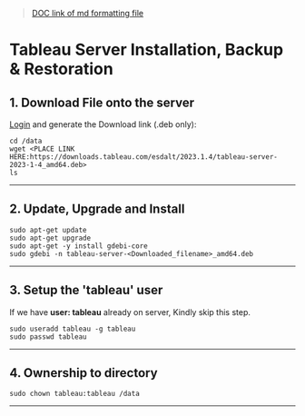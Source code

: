 >[DOC link of md formatting file](https://docs.github.com/en/get-started/writing-on-github/getting-started-with-writing-and-formatting-on-github/basic-writing-and-formatting-syntax)
# Tableau Server Installation, Backup & Restoration

## 1. Download File onto the server
[Login](https://www.tableau.com/support/releases/server) and generate the Download link (.deb only):

    cd /data
    wget <PLACE LINK HERE:https://downloads.tableau.com/esdalt/2023.1.4/tableau-server-2023-1-4_amd64.deb>
    ls
---
## 2. Update, Upgrade and Install

    sudo apt-get update
    sudo apt-get upgrade
    sudo apt-get -y install gdebi-core
    sudo gdebi -n tableau-server-<Downloaded_filename>_amd64.deb

---

## 3. Setup the 'tableau' user
If we have **user: tableau** already on server, Kindly skip this step.

    sudo useradd tableau -g tableau
    sudo passwd tableau

---

## 4. Ownership to directory

    sudo chown tableau:tableau /data
---

